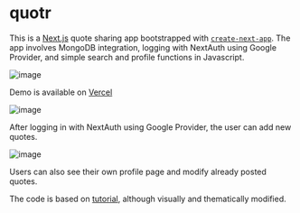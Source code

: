 # quotr

This is a [Next.js](https://nextjs.org/) quote sharing app bootstrapped with [`create-next-app`](https://github.com/vercel/next.js/tree/canary/packages/create-next-app).
The app involves MongoDB integration, logging with NextAuth using Google Provider, and simple search and profile functions in Javascript.

![image](https://github.com/practical-solution/quotr/assets/142014962/9755bafc-f8fc-4704-a57f-455239792601)

Demo is available on [Vercel](https://quotr-d35xop6ij-practical-solution.vercel.app/)

![image](https://github.com/Curiosit/quotr/assets/17218693/617a4010-2bf3-4cbd-8775-90a587f5478a)

After logging in with NextAuth using Google Provider, the user can add new quotes.

![image](https://github.com/Curiosit/quotr/assets/17218693/b4c9e0e6-8d78-4434-baee-ea0a931d8b19)

Users can also see their own profile page and modify already posted quotes.

The code is based on [tutorial](https://github.com/adrianhajdin/project_next_13_ai_prompt_sharing
), although visually and thematically modified. 

